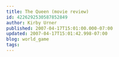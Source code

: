 ```yaml
---
title: The Queen (movie review)
id: 4226292530587852849
author: Kirby Urner
published: 2007-04-17T15:01:00.000-07:00
updated: 2007-04-17T15:01:42.998-07:00
blog: world_game
tags: 
---
```



